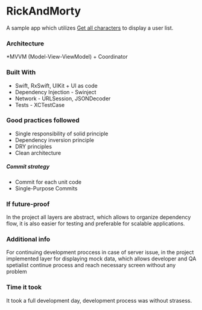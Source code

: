 # RickAndMorty
A sample app which utilizes [Get all characters](rickandmortyapi.com/api/character) to display a user list.
### Architecture
*MVVM (Model-View-ViewModel) + Coordinator

### Built With
* Swift, RxSwift, UIKit + UI as code
* Dependency Injection - Swinject
* Network - URLSession, JSONDecoder
* Tests - XCTestCase

### Good practices followed
* Single responsibility of solid principle
* Dependency inversion principle
* DRY principles
* Clean architecture

##### Commit strategy
* Commit for each unit code
* Single-Purpose Commits

### If future-proof
In the project all layers are abstract, which allows to organize dependency flow, it is also easier for testing and preferable for scalable applications.

### Additional info
For continuing development proccess in case of server issue, in the project implemented layer for displaying mock data, which allows developer and QA spetialist continue process and reach necessary screen without any problem

### Time it took
It took a full development day, development process was without strasess.


